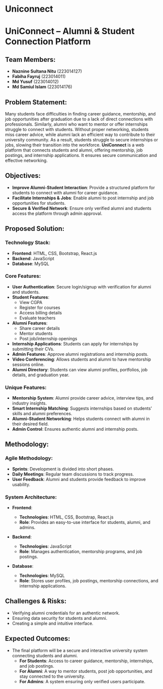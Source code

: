 # Uniconnect
# UniConnect – Alumni & Student Connection Platform

## Team Members:
- **Naznine Sultana Nitu** (223014127)
- **Fabiha Fayruj** (223014011)
- **Md Yusuf** (223014012)
- **Md Samiul Islam** (223014176)

## Problem Statement:
Many students face difficulties in finding career guidance, mentorship, and job opportunities after graduation due to a lack of direct connections with professionals. Similarly, alumni who want to mentor or offer internships struggle to connect with students. Without proper networking, students miss career advice, while alumni lack an efficient way to contribute to their university community. As a result, students struggle to secure internships or jobs, slowing their transition into the workforce. **UniConnect** is a web platform that connects students and alumni, offering mentorship, job postings, and internship applications. It ensures secure communication and effective networking.

## Objectives:
- **Improve Alumni-Student Interaction**: Provide a structured platform for students to connect with alumni for career guidance.
- **Facilitate Internships & Jobs**: Enable alumni to post internship and job opportunities for students.
- **Secure & Verified Network**: Ensure only verified alumni and students access the platform through admin approval.

## Proposed Solution:
### Technology Stack:
- **Frontend**: HTML, CSS, Bootstrap, React.js
- **Backend**: JavaScript
- **Database**: MySQL

### Core Features:
- **User Authentication**: Secure login/signup with verification for alumni and students.
- **Student Features**:
  - View CGPA
  - Register for courses
  - Access billing details
  - Evaluate teachers
- **Alumni Features**:
  - Share career details
  - Mentor students
  - Post job/internship openings
- **Internship Applications**: Students can apply for internships by submitting their CVs.
- **Admin Features**: Approve alumni registrations and internship posts.
- **Video Conferencing**: Allows students and alumni to have mentorship sessions online.
- **Alumni Directory**: Students can view alumni profiles, portfolios, job details, and graduation year.

### Unique Features:
- **Mentorship System**: Alumni provide career advice, interview tips, and industry insights.
- **Smart Internship Matching**: Suggests internships based on students' skills and alumni preferences.
- **Alumni-Student Networking**: Helps students connect with alumni in their desired field.
- **Admin Control**: Ensures authentic alumni and internship posts.

## Methodology:
### Agile Methodology:
- **Sprints**: Development is divided into short phases.
- **Daily Meetings**: Regular team discussions to track progress.
- **User Feedback**: Alumni and students provide feedback to improve usability.

### System Architecture:
- **Frontend**:  
  - **Technologies**: HTML, CSS, Bootstrap, React.js  
  - **Role**: Provides an easy-to-use interface for students, alumni, and admins.
  
- **Backend**:  
  - **Technologies**: JavaScript  
  - **Role**: Manages authentication, mentorship programs, and job postings.

- **Database**:  
  - **Technologies**: MySQL  
  - **Role**: Stores user profiles, job postings, mentorship connections, and internship applications.

## Challenges & Risks:
- Verifying alumni credentials for an authentic network.
- Ensuring data security for students and alumni.
- Creating a simple and intuitive interface.

## Expected Outcomes:
- The final platform will be a secure and interactive university system connecting students and alumni.
  - **For Students**: Access to career guidance, mentorship, internships, and job postings.
  - **For Alumni**: A way to mentor students, post job opportunities, and stay connected to the university.
  - **For Admins**: A system ensuring only verified users participate.



